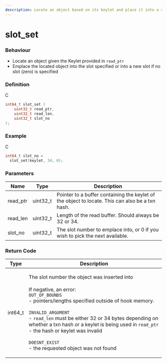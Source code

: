 ```yaml
---
description: Locate an object based on its keylet and place it into a slot
---
```


# slot\_set

### Behaviour

* Locate an object given the Keylet provided in `read_ptr`
* Emplace the located object into the slot specified or into a new slot if no slot (zero) is specified

### Definition

C

```c
int64_t slot_set (
    uint32_t read_ptr,
    uint32_t read_len,
  	uint32_t slot_no
);
```

### Example

C

```c
int64_t slot_no = 
  slot_set(keylet, 34, 0);
```

### Parameters

| Name      | Type      | Description                                                                                     |
| --------- | --------- | ----------------------------------------------------------------------------------------------- |
| read\_ptr | uint32\_t | Pointer to a buffer containing the keylet of the object to locate. This can also be a txn hash. |
| read\_len | uint32\_t | Length of the read buffer. Should always be 32 or 34.                                           |
| slot\_no  | uint32\_t | The slot number to emplace into, or 0 if you wish to pick the next available.                   |

### Return Code

| Type     | Description                                                                                                                                                                                                                                                                                                                                                                                                                                                           |
| -------- | --------------------------------------------------------------------------------------------------------------------------------------------------------------------------------------------------------------------------------------------------------------------------------------------------------------------------------------------------------------------------------------------------------------------------------------------------------------------- |
| int64\_t | <p>The slot number the object was inserted into<br><br>If negative, an error:<br><code>OUT_OF_BOUNDS</code><br>- pointers/lengths specified outside of hook memory.<br><br><code>INVALID_ARGUMENT</code><br>- <code>read_len</code> must be either 32 or 34 bytes depending on whether a txn hash or a keylet is being used in <code>read_ptr</code><br>- the hash or keylet was invalid<br><br><code>DOESNT_EXIST</code><br>- the requested object was not found</p> |
